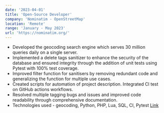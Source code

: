 ```yaml
---
date: '2023-04-01'
title: 'Open-Source Developer'
company: 'Nominatim - OpenStreetMap'
location: 'Remote'
range: 'January - May 2023'
url: 'https://nominatim.org/'
---
```


- Developed the geocoding search engine which serves 30 million queries daily on a single server.
- Implemented a delete tags sanitizer to enhance the security of the database and ensured integrity through the addition of unit tests using Pytest with 100% test coverage.
- Improved filter function for sanitisers by removing redundant code and generalizing the function for multiple use cases.
- Created scripts for automation of project description. Integrated CI test on GitHub actions workflows.
- Resolved multiple tagging bugs and issues and improved code readability through comprehensive documentation.
- Technologies used - geocoding, Python, PHP, Lua, SQL, CI, Pytest
  <a style="color: var(--green);" target="_blank" rel="noreferrer" aria-label="My pull requests" href="https://github.com/osm-search/Nominatim/pulls?q=is%3Aclosed+author%3Abiswajit-k">Link</a>
